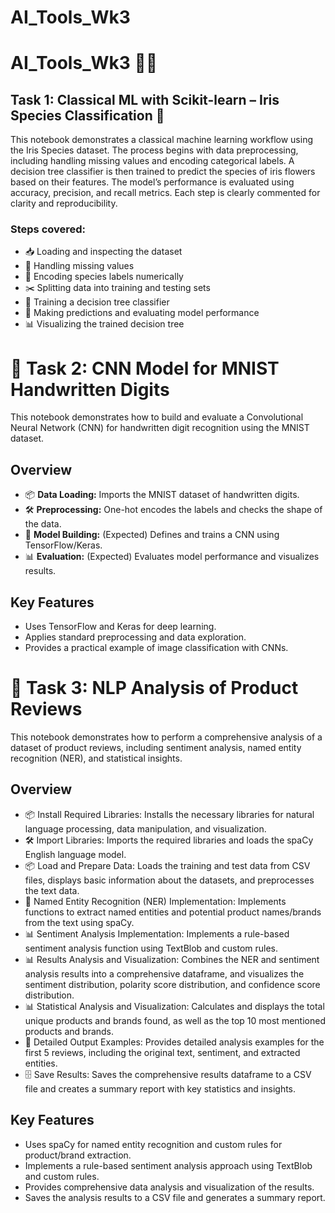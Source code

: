 # AI_Tools_Wk3
# AI_Tools_Wk3 🌸🤖

## Task 1: Classical ML with Scikit-learn – Iris Species Classification 🌱

This notebook demonstrates a classical machine learning workflow using the Iris Species dataset. The process begins with data preprocessing, including handling missing values and encoding categorical labels. A decision tree classifier is then trained to predict the species of iris flowers based on their features. The model’s performance is evaluated using accuracy, precision, and recall metrics. Each step is clearly commented for clarity and reproducibility.

### Steps covered:

- 📥 Loading and inspecting the dataset
- 🧹 Handling missing values
- 🔢 Encoding species labels numerically
- ✂️ Splitting data into training and testing sets
- 🌳 Training a decision tree classifier
- 🧮 Making predictions and evaluating model performance
- 📊 Visualizing the trained decision tree

# 📝 Task 2: CNN Model for MNIST Handwritten Digits

This notebook demonstrates how to build and evaluate a Convolutional Neural Network (CNN) for handwritten digit recognition using the MNIST dataset.

## Overview

- 📦 **Data Loading:** Imports the MNIST dataset of handwritten digits.
- 🛠️ **Preprocessing:** One-hot encodes the labels and checks the shape of the data.
- 🧠 **Model Building:** (Expected) Defines and trains a CNN using TensorFlow/Keras.
- 📊 **Evaluation:** (Expected) Evaluates model performance and visualizes results.

## Key Features

- Uses TensorFlow and Keras for deep learning.
- Applies standard preprocessing and data exploration.
- Provides a practical example of image classification with CNNs.

# 📝 Task 3: NLP Analysis of Product Reviews

This notebook demonstrates how to perform a comprehensive analysis of a dataset of product reviews, including sentiment analysis, named entity recognition (NER), and statistical insights.

## Overview
- 📦 Install Required Libraries: Installs the necessary libraries for natural language processing, data manipulation, and visualization.
- 🛠 Import Libraries: Imports the required libraries and loads the spaCy English language model.
- 📦 Load and Prepare Data: Loads the training and test data from CSV files, displays basic information about the datasets, and preprocesses the text data.
- 🧠 Named Entity Recognition (NER) Implementation: Implements functions to extract named entities and potential product names/brands from the text using spaCy.
- 📊 Sentiment Analysis Implementation: Implements a rule-based sentiment analysis function using TextBlob and custom rules.
- 📊 Results Analysis and Visualization: Combines the NER and sentiment analysis results into a comprehensive dataframe, and visualizes the sentiment distribution, polarity score distribution, and confidence score distribution.
- 📊 Statistical Analysis and Visualization: Calculates and displays the total unique products and brands found, as well as the top 10 most mentioned products and brands.
- 📝 Detailed Output Examples: Provides detailed analysis examples for the first 5 reviews, including the original text, sentiment, and extracted entities.
- 🗄 Save Results: Saves the comprehensive results dataframe to a CSV file and creates a summary report with key statistics and insights.

## Key Features
- Uses spaCy for named entity recognition and custom rules for product/brand extraction.
- Implements a rule-based sentiment analysis approach using TextBlob and custom rules.
- Provides comprehensive data analysis and visualization of the results.
- Saves the analysis results to a CSV file and generates a summary report.






